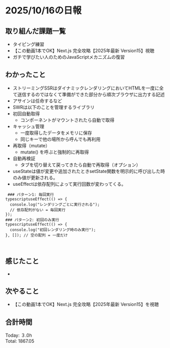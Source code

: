 # 2025/10/16の日報
## 取り組んだ課題一覧
* タイピング練習
* 【この動画1本でOK】Next.js 完全攻略【2025年最新 Version15】視聴
* ガチで学びたい人のためのJavaScriptメカニズムの復習
## わかったこと 
* ストリーミングSSRはダイナミックレンダリングにおいてHTMLを一度に全て送信するのではなくて準備ができた部分から順次ブラウザに出力する記述
* アサインは任命するなど
* SWRは以下のことを管理するライブラリ
* 初回自動取得
  * コンポーネントがマウントされたら自動で取得
* キャッシュ管理
  * 一度取得したデータをメモリに保存
  * 同じキーで他の場所から呼んでも再利用
* 再取得（mutate）
  * mutate() を呼ぶと強制的に再取得
* 自動再検証
  * タブを切り替えて戻ってきたら自動で再取得（オプション）
* useStateは値が変更や追加されたときsetState関数を明示的に呼び出した時のみ値が更新される。
* useEffectは依存配列によって実行回数が変わってくる。
```
 ### パターン1: 毎回実行
typescriptuseEffect(() => {
  console.log("レンダリングごとに実行される");
  // 依存配列がない = 毎回実行
});
### パターン2: 初回のみ実行
typescriptuseEffect(() => {
  console.log("初回レンダリング時のみ実行");
}, []); // 空の配列 = 一度だけ

 

```
  
## 感じたこと
* 
## 次やること
* 【この動画1本でOK】Next.js 完全攻略【2025年最新 Version15】を視聴
##  合計時間 
Today: ３.0h<br>
Total: 1867.05
